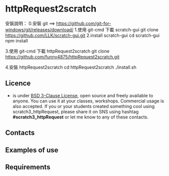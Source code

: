 # httpRequest2scratch
安裝說明：
0.安裝 git ==> https://github.com/git-for-windows/git/releases/download/
1.使用 git-cmd 下載 scratch-gui 
git clone https://github.com/LLK/scratch-gui.git
2.install scratch-gui
cd scratch-gui
npm install

3.使用 git-cmd 下載 httpRequest2scratch
git clone https://github.com/funny4875/httpRequest2scratch.git

4.安裝 httpRequest2scratch
cd httpRequest2scratch
./install.sh

## Licence

-  is under [BSD 3-Clause License](./LICENSE.md), open source and freely available to anyone. You can use it at your classes, workshops. Commercial usage is also accepted. If you or your students created something cool using scratch3_httpRequest, please share it on SNS using hashtag **#scratch3_httpRequest** or let me know to any of these contacts.

## Contacts

## Examples of use

## Requirements

